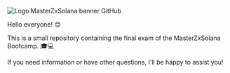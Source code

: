![Logo MasterZxSolana banner GitHub](https://github.com/FrancescoZaratti/MasterZxSolana/assets/153545609/1fffb13c-6ada-4082-9c64-1ea99a0ba882)

Hello everyone! 😊 

This is a small repository containing the final exam of the MasterZxSolana Bootcamp. 🎓💻

If you need information or have other questions, I'll be happy to assist you!
